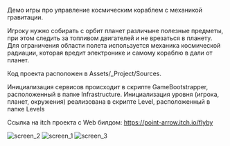 Демо игры про управление космическим кораблем с механикой гравитации.

Игроку нужно собирать с орбит планет различыне полезные предметы, при этом следить за топливом двигателей и не врезаться в планету.
Для ограничения области полета используется механика космической радиации, которая вредит электронике и самому кораблю в дали от планет.

Код проекта расположен в Assets/_Project/Sources.

Инициализация сервисов происходит в скрипте GameBootstrapper, расположенный в папке Infrastructure.
Инициализация уровня (игрока, планет, окружения) реализована в скрипте Level, расположенный в папке Levels

Ссылка на itch проекта с Web билдом: https://point-arrow.itch.io/flyby

![screen_2](https://github.com/gorolik/Flyby/assets/32983795/93789161-055f-412c-a988-d9938a84362a)
![screen_1](https://github.com/gorolik/Flyby/assets/32983795/9cd7e03c-b807-47cb-8de7-e424c2c1685f)
![screen_3](https://github.com/gorolik/Flyby/assets/32983795/a2a2d390-c3d0-4f5a-b376-b51e4ec8bc7f)
